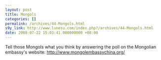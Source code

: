 ```yaml
---
layout: post
title: Mongols
categories: []
permalink: /archives/44-Mongols.html
s9y_link: http://www.lunesu.com/index.php?/archives/44-Mongols.html
date: 2008-07-22 15:03:41.000000000 +08:00
---
```

Tell those Mongols what you think by answering the poll on the Mongolian embassy's website: <a href="http://www.mongolembassychina.org/">http://www.mongolembassychina.org/</a>
